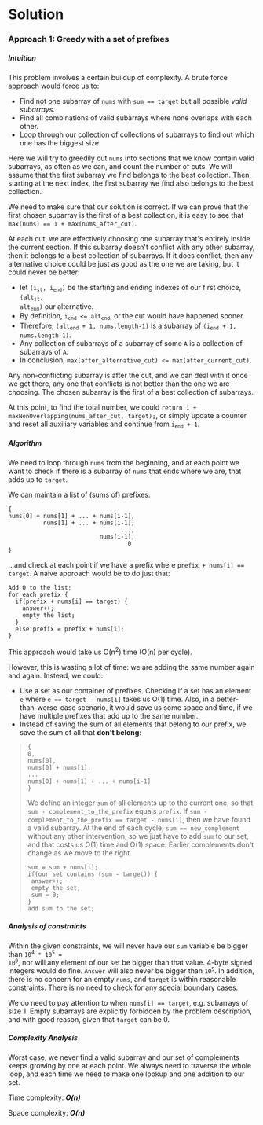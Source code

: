 # Solution
### Approach 1: Greedy with a set of prefixes
##### Intuition

This problem involves a certain buildup of complexity. A brute force approach would force us to:
  - Find not one subarray of `nums` with `sum == target` but all possible *valid subarrays*.
  - Find all combinations of valid subarrays where none overlaps with each other.
  - Loop through our collection of collections of subarrays to find out which one has the biggest size.
  
Here we will try to greedily cut `nums` into sections that we know contain valid subarrays, as often as we can, and count the number of cuts. We will assume that the first subarray we find belongs to the best collection. Then, starting at the next index, the first subarray we find also belongs to the best collection.

We need to make sure that our solution is correct. If we can prove that the first chosen subarray is the first of a best collection, it is easy to see that `max(nums) == 1 + max(nums_after_cut)`. 

At each cut, we are effectively choosing one subarray that's entirely inside the current section. If this subarray doesn't conflict with any other subarray, then it belongs to a best collection of subarrays. If it does conflict, then any alternative choice could be just as good as the one we are taking, but it could never be better: 
 - let <code>(i<sub>st</sub>, i<sub>end</sub>)</code> be the starting and ending indexes of our first choice, <code>(alt<sub>st</sub>, alt<sub>end</sub>)</code> our alternative. 
 - By definition, <code>i<sub>end</sub> <= alt<sub>end</sub></code>, or the cut would have happened sooner.
 - Therefore, <code>(alt<sub>end</sub> + 1, nums.length-1)</code> is a subarray of <code>(i<sub>end</sub> + 1, nums.length-1)</code>.
 - Any collection of subarrays of a subarray of some `A` is a collection of subarrays of `A`.
 - In conclusion, `max(after_alternative_cut) <= max(after_current_cut)`.

Any non-conflicting subarray is after the cut, and we can deal with it once we get there, any one that conflicts is not better than the one we are choosing. The chosen subarray is the first of a best collection of subarrays.

At this point, to find the total number, we could `return 1 + maxNonOverlapping(nums_after_cut, target);`, or simply update a counter and reset all auxiliary variables and continue from <code>i<sub>end</sub> + 1</code>.
    

##### Algorithm
We need to loop through `nums` from the beginning, and at each point we want to check if there is a subarray of `nums` that ends where we are, that adds up to `target`. 

We can maintain a list of (sums of) prefixes:
```
{
nums[0] + nums[1] + ... + nums[i-1],
          nums[1] + ... + nums[i-1],
                                ...,
                          nums[i-1],
                                  0
}
```
...and check at each point if we have a prefix where `prefix + nums[i] == target`.
A naive approach would be to do just that:
```
Add 0 to the list;
for each prefix {
  if(prefix + nums[i] == target) {
    answer++;
    empty the list;
  }
  else prefix = prefix + nums[i];
}
```

This approach would take us O(n<sup>2</sup>) time (O(n) per cycle).

However, this is wasting a lot of time: we are adding the same number again and again. Instead, we could:
- Use a set as our container of prefixes. Checking if a set has an element `e` where `e == target - nums[i]` takes us O(1) time. Also, in a better-than-worse-case scenario, it would save us some space and time, if we have multiple prefixes that add up to the same number.
- Instead of saving the sum of all elements that belong to our prefix, we save the sum of all that **don't belong**:
>```
>{
>0,
>nums[0],
>nums[0] + nums[1],
>...
>nums[0] + nums[1] + ... + nums[i-1]
>}
>```
>We define an integer `sum` of all elements up to the current one, so that `sum - complement_to_the_prefix` equals `prefix`. If `sum - complement_to_the_prefix == target - nums[i]`, then we have found a valid subarray. At the end of each cycle, `sum == new_complement` without any other intervention, so we just have to add `sum` to our set, and that costs us O(1) time and O(1) space. Earlier complements don't change as we move to the right.
>```
>sum = sum + nums[i];
>if(our set contains (sum - target)) {
>  answer++;
>  empty the set;
>  sum = 0;
>}
>add sum to the set;
>```

##### Analysis of constraints
Within the given constraints, we will never have our `sum` variable be bigger than <code>10<sup>4</sup> * 10<sup>5</sup> = 10<sup>9</sup></code>, nor will any element of our set be bigger than that value. 4-byte signed integers would do fine. `Answer` will also never be bigger than <code>10<sup>5</sup></code>. In addition, there is no concern for an empty `nums`, and `target` is within reasonable constraints. There is no need to check for any special boundary cases.

We do need to pay attention to when `nums[i] == target`, e.g. subarrays of size 1. Empty subarrays are explicitly forbidden by the problem description, and with good reason, given that `target` can be 0.

##### Complexity Analysis
Worst case, we never find a valid subarray and our set of complements keeps growing by one at each point. We always need to traverse the whole loop, and each time we need to make one lookup and one addition to our set.

Time complexity:  ***O(n)***

Space complexity: ***O(n)***
